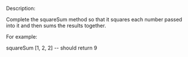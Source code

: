Description:

Complete the squareSum method so that it squares each number passed into it and then sums the results together.

For example:

squareSum [1, 2, 2] -- should return 9

